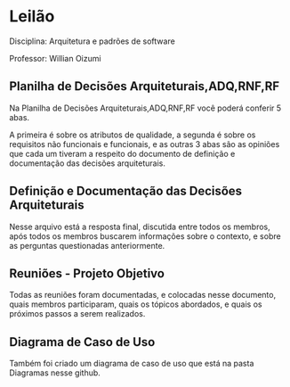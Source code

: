 
# Leilão
Disciplina: Arquitetura e padrões de software

Professor: Willian Oizumi

## Planilha de Decisões Arquiteturais,ADQ,RNF,RF

Na Planilha de Decisões Arquiteturais,ADQ,RNF,RF você poderá conferir 5 abas.

A primeira é sobre os atributos de qualidade, a segunda é sobre os requisitos não funcionais e funcionais, e as outras 3 abas são as opiniões que cada um tiveram a respeito do documento de definição e documentação das decisões arquiteturais.


## Definição e Documentação das Decisões Arquiteturais

Nesse arquivo está a resposta final, discutida entre todos os membros, após todos os membros buscarem informações sobre o contexto, e sobre as perguntas questionadas anteriormente.

## Reuniões - Projeto Objetivo
Todas as reuniões foram documentadas, e colocadas nesse documento, quais membros participaram, quais os tópicos abordados, e quais os próximos passos a serem realizados.

## Diagrama de Caso de Uso

Também foi criado um diagrama de caso de uso que está na pasta Diagramas nesse github.
